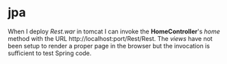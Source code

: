 # jpa 


When I deploy *Rest.war* in tomcat I can invoke the **HomeController**'s *home* method with the URL http://localhost:port/Rest/Rest. The *views* have not been setup to render a proper page in the browser but the invocation is sufficient to test Spring code.